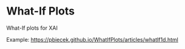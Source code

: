 # What-If Plots

What-If plots for XAI

Example:
https://pbiecek.github.io/WhatIfPlots/articles/whatIf1d.html
